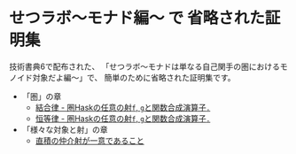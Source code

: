 # せつラボ〜モナド編〜 で 省略された証明集

技術書典6で配布された、
「せつラボ〜モナドは単なる自己関手の圏におけるモノイド対象だよ編〜」で、
簡単のために省略された証明集です。

- 「圏」の章
    - [結合律 - 圏Haskの任意の射`f`, `g`と関数合成演算子`.`](./hask-association-law.md)
    - [恒等律 - 圏Haskの任意の射`f`, `g`と関数合成演算子`.`](./hask-identity-law.md)
- 「様々な対象と射」の章
    - [直積の仲介射が一意であること](./c-mediating-arrow-uniqueness.md)
